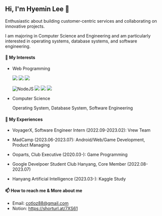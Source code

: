 ## Hi, I'm Hyemin Lee 👋

Enthusiastic about building customer-centric services and collaborating on innovative projects.

I am majoring in Computer Science and Engineering and am particularly interested in operating systems, database systems, and software engineering.

#### 🌱 My Interests

- Web Programming
  
  <img src="https://img.shields.io/badge/React-20232A?style=for-the-badge&logo=react&logoColor=61DAFB"> <img src="https://img.shields.io/badge/Redux-593D88?style=for-the-badge&logo=redux&logoColor=white"> <img src="https://img.shields.io/badge/TypeScript-007ACC?style=for-the-badge&logo=typescript&logoColor=white">

  ![NodeJS](https://img.shields.io/badge/node.js-6DA55F?style=for-the-badge&logo=node.js&logoColor=white)  <img src="https://img.shields.io/badge/Express-000000?style=for-the-badge&logo=express&logoColor=white"> <img src="https://img.shields.io/badge/NestJS-E0234E?style=for-the-badge&logo=NestJS&logoColor=white"> <img src="https://img.shields.io/badge/MySQL-4479A1?style=for-the-badge&logo=mysql&logoColor=white"> 

- Computer Science

  Operating System, Database System, Software Engineering

<!--
  <img src="https://img.shields.io/badge/Unity-000000.svg?style=for-the-badge&logo=Unity&logoColor=white"> <img src="https://img.shields.io/badge/C%20Sharp-239120.svg?style=for-the-badge&logo=C-Sharp&logoColor=white">
-->
  
#### 🔭  My Experiences

- VoyagerX, Software Engineer Intern (2022.09-2023.02): Vrew Team


- MadCamp (2023.06-2023.07): Android/Web/Game Development, Product Managing
- Ooparts, Club Executive (2020.03-): Game Programming


- Google Develpoer Student Club Hanyang, Core Member (2022.08-2023.07)
- Hanyang Artificial Intelligence (2023.03-): Kaggle Study

#### 📫 How to reach me & More about me

- Email: cotloz88@gmail.com
- Notion: https://shorturl.at/7XS61

<!--
#### My Homepage
[Link](https://bit.ly/402Y2Br)

**coitloz88/coitloz88** is a ✨ _special_ ✨ repository because its `README.md` (this file) appears on your GitHub profile.

Here are some ideas to get you started:

- 🔭 I’m currently working on ...
- 🌱 I’m currently learning ...
- 👯 I’m looking to collaborate on ...
- 🤔 I’m looking for help with ...
- 💬 Ask me about ...
- 📫 How to reach me: ...
- 😄 Pronouns: ...
- ⚡ Fun fact: ...
-->

<!--
[![Top Langs](https://github-readme-stats.vercel.app/api/top-langs/?username=coitloz88&exclude_repo=Garmin-API-Test,Garmin-Background-Test,unity-game-samples&layout=compact)](https://github.com/coitloz88/github-readme-stats)



![Footer](https://capsule-render.vercel.app/api?type=waving&color=auto&height=200&section=footer)
-->
